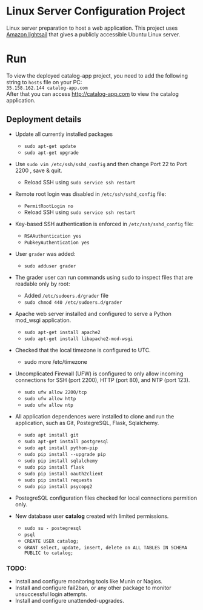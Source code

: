 # Linux Server Configuration Project
 Linux server preparation to host a web application.
 This project uses [Amazon lightsail](https://lightsail.aws.amazon.com/) that gives a publicly accessible Ubuntu Linux server.
# Run
To view the deployed catalog-app project, you need to add the following string to `hosts` file on your PC:<br>
`35.158.162.144 catalog-app.com`
<br>After that you can access http://catalog-app.com to view the catalog application. 

## Deployment details
* Update all currently installed packages
	* `sudo apt-get update`
	* `sudo apt-get upgrade`
* Use `sudo vim /etc/ssh/sshd_config` and then change Port 22 to Port 2200 , save & quit.
	* Reload SSH using `sudo service ssh restart`
* Remote root login was disabled in `/etc/ssh/sshd_config` file:
	* `PermitRootLogin no`
	* Reload SSH using `sudo service ssh restart`
* Key-based SSH authentication is enforced in `/etc/ssh/sshd_config` file:
	* `RSAAuthentication yes`
	* `PubkeyAuthentication yes`
* User `grader` was added:
	* `sudo adduser grader`
* The grader user can run commands using sudo to inspect files that are readable only by root:
	* Added `/etc/sudoers.d/grader` file
	* `sudo chmod 440 /etc/sudoers.d/grader`
* Apache web server installed and configured to serve a Python mod_wsgi application.
	* `sudo apt-get install apache2`
	* `sudo apt-get install libapache2-mod-wsgi`
* Checked that the local timezone is configured to UTC.
	* sudo more /etc/timezone
* Uncomplicated Firewall (UFW) is configured to only allow incoming connections for SSH (port 2200), HTTP (port 80), and NTP (port 123).
	* `sudo ufw allow 2200/tcp`
	* `sudo ufw allow http`
	* `sudo ufw allow ntp`
* All application dependences were installed to clone and run the application, such as Git, PostegreSQL, Flask, Sqlalchemy.
	* `sudo apt install git`
	* `sudo apt-get install postgresql`
	* `sudo apt install python-pip`
	* `sudo pip install --upgrade pip`
	* `sudo pip install sqlalchemy`
	* `sudo pip install flask`
	* `sudo pip install oauth2client`
	* `sudo pip install requests`
  	* `sudo pip install psycopg2`

* PostegreSQL configuration files checked  for local connections permition only.
* New database user **catalog** created with limited permissions.
	* `sudo su - postegresql`
	* `psql`
	* `CREATE USER catalog;`
	* `GRANT select, update, insert, delete on ALL TABLES IN SCHEMA PUBLIC to catalog;`
	
### TODO:
* Install and configure monitoring tools like Munin or Nagios.
* Install and configure fail2ban, or any other package to monitor unsuccessful login attempts.
* Install and configure unattended-upgrades.

